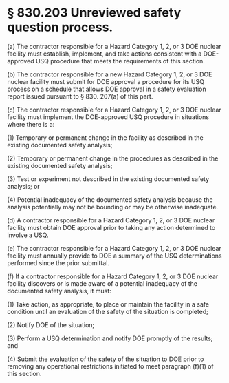# § 830.203   Unreviewed safety question process.

(a) The contractor responsible for a Hazard Category 1, 2, or 3 DOE nuclear facility must establish, implement, and take actions consistent with a DOE-approved USQ procedure that meets the requirements of this section.


(b) The contractor responsible for a new Hazard Category 1, 2, or 3 DOE nuclear facility must submit for DOE approval a procedure for its USQ process on a schedule that allows DOE approval in a safety evaluation report issued pursuant to § 830. 207(a) of this part.


(c) The contractor responsible for a Hazard Category 1, 2, or 3 DOE nuclear facility must implement the DOE-approved USQ procedure in situations where there is a:


(1) Temporary or permanent change in the facility as described in the existing documented safety analysis;


(2) Temporary or permanent change in the procedures as described in the existing documented safety analysis;


(3) Test or experiment not described in the existing documented safety analysis; or


(4) Potential inadequacy of the documented safety analysis because the analysis potentially may not be bounding or may be otherwise inadequate.


(d) A contractor responsible for a Hazard Category 1, 2, or 3 DOE nuclear facility must obtain DOE approval prior to taking any action determined to involve a USQ.


(e) The contractor responsible for a Hazard Category 1, 2, or 3 DOE nuclear facility must annually provide to DOE a summary of the USQ determinations performed since the prior submittal.


(f) If a contractor responsible for a Hazard Category 1, 2, or 3 DOE nuclear facility discovers or is made aware of a potential inadequacy of the documented safety analysis, it must:


(1) Take action, as appropriate, to place or maintain the facility in a safe condition until an evaluation of the safety of the situation is completed;


(2) Notify DOE of the situation;


(3) Perform a USQ determination and notify DOE promptly of the results; and


(4) Submit the evaluation of the safety of the situation to DOE prior to removing any operational restrictions initiated to meet paragraph (f)(1) of this section.




